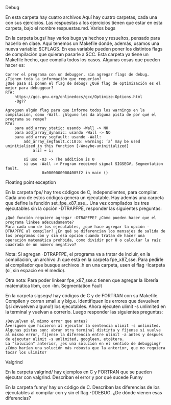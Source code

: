 Debug

En esta carpeta hay cuatro archivos Aquí hay cuatro carpetas, cada una con sus ejercicios. Las respuestas a los ejercicios tienen que estar en esta carpeta, bajo el nombre respuestas.md.
Varios bugs

En la carpeta bugs/ hay varios bugs ya hechos y resueltos, pensado para hacerlo en clase. Aquí tenemos un Makefile donde, además, usamos una nueva variable: $CFLAGS. En esa variable pueden poner los distintos flags de compilación que quieran pasarle a $CC. Esta carpeta ya tiene un Makefile hecho, que compila todos los casos. Algunas cosas que pueden hacer es:

    Correr el programa con un debugger, sin agregar flags de debug. ¿Tienen toda la información que requerían?
    ¿Qué pasa si ponen el flag de debug? ¿Qué flag de optimización es el mejor para debuggear?
	RTA:
		https://gcc.gnu.org/onlinedocs/gcc/Optimize-Options.html
		-Og??
		
    Agreguen algún flag para que informe todos los warnings en la compilación, como -Wall. ¿Alguno les da alguna pista de por qué el programa se rompe?
	RTA:
		para add_array_static: usando -Wall -> NO
		para add_array_dynamic: usando -Wall -> NO
		para add_array_segfault: usando -Wall:
			add_array_segfault.c:18:6: warning: ‘a’ may be used uninitialized in this function [-Wmaybe-uninitialized]
     			a[i] = i;

			si uso -O3 -> The addition is 0
			si uso -Wall -> Program received signal SIGSEGV, Segmentation fault.
					0x00000000004005f2 in main ()
	
			

Floating point exception

En la carpeta fpe/ hay tres códigos de C, independientes, para compilar. Cada uno de estos códigos genera un ejecutable. Hay además una carpeta que define la función set_fpe_x87_sse_. Una vez compilados los tres ejecutables sin la opción -DTRAPFPE, responder las siguientes preguntas:

    ¿Qué función requiere agregar -DTRAPFPE? ¿Cómo pueden hacer que el programa linkee adecuadamente?
    Para cada uno de los ejecutables, ¿qué hace agregar la opción -DTRAPFPE al compilar? ¿En qué se diferencian los mensajes de salida de los programas con y sin esa opción cuando tratan de hacer una operación matemática prohbida, como dividir por 0 o calcular la raíz cuadrada de un número negativo?

Nota: Si agregan -DTRAPFPE, el programa va a tratar de incluir, en la compilación, un archivo .h que está en la carpeta fpe_x87_sse. Para pedirle al compilador que busque archivos .h en una carpeta, usen el flag -Icarpeta (sí, sin espacio en el medio).

Otra nota: Para poder linkear fpe_x87_sse.c tienen que agregar la librería matemática libm, con -lm.
Segmentation Fault

En la carpeta sigsegv/ hay códigos de C y de FORTRAN con su Makefile. Compilen y corran small.e y big.e. Identifiquen los errores que devuelven (¡si devuelven alguno!) los ejecutables. Ahora ejecuten ulimit -s unlimited en la terminal y vuelvan a correrlo. Luego responder las siguientes preguntas:

    ¿Devuelven el mismo error que antes?
    Averigüen qué hicieron al ejecutar la sentencia ulimit -s unlimited. Algunas pistas son: abran otra terminal distinta y fíjense si vuelve al mismo error, fíjense la diferencia entre ulimit -a antes y después de ejecutar ulimit -s unlimited, googleen, etcétera.
    La "solución" anterior, ¿es una solución en el sentido de debugging?
    ¿Cómo harían una solución más robusta que la anterior, que no requiera tocar los ulimits?

Valgrind

En la carpeta valgrind/ hay ejemplos en C y FORTRAN que se pueden ejecutar con valgrind. Describan el error y por qué sucede
Funny

En la carpeta funny/ hay un código de C. Describan las diferencias de los ejecutables al compilar con y sin el flag -DDEBUG. ¿De dónde vienen esas diferencias?
